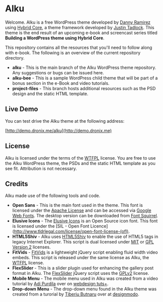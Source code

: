 Alku
====

Welcome. Alku is a free WordPress theme developed by [Danny Ramirez](http://dronix.me) using [Hybrid Core](themehybrid.com/hybrid-core), a theme framework developed by [Justin Tadlock](http://justintadlock.com/). This theme is the end result of an upcoming e-book and screencast series titled **Building a WordPress theme using Hybrid Core**.

This repository contains all the resources that you'll need to follow along with e-book. The following is an overview of the current repository directory.

* **alku** - This is the main branch of the Alku WordPress theme repository. Any suggestions or bugs can be issued here.
* **alku-bee** - This is a sample WordPress child theme that will be part of a bonus section in the e-Book and video tutorials.
* **project-files** - This branch hosts additional resources such as the PSD design and the static HTML template.

Live Demo
--------

You can test drive the Alku theme at the following address:

[http://demo.dronix.me/alku](http://demo.dronix.me)


License
-------

Alku is licensed under the terms of the [WTFPL](http://www.wtfpl.net/) license. You are free to use the Alku WordPress theme, the PSDs and the static HTML template as you see fit. Attribution is not necessary.

Credits
-------

Alku made use of the following tools and code.

* **Open Sans** - This is the main font used in the theme. This font is licensed under the [Apache License](http://www.apache.org/licenses/LICENSE-2.0.html) and can be accessed via [Google Web Fonts](http://www.google.com/webfonts/specimen/Open+Sans). The desktop version can be downloaded from [Font Squirrel](http://www.fontsquirrel.com/fonts/open-sans).
* **Elusive Icons** - The [Elusive Icons](http://aristeides.com/elusive-iconfont/) is an Open Source icon font. This font is licensed under the [SIL - Open Font Licence](http://www.tldrlegal.com/license/open-font-license-(ofl).
* **HTML5Shiv** - Alku uses [HTML5Shiv](http://code.google.com/p/html5shiv/) to enable the use of HTML5 tags in legacy Internet Explorer. This script is dual licensed under [MIT](http://www.opensource.org/licenses/mit-license.php) or [GPL Version 2](http://www.gnu.org/licenses/gpl-2.0.html) licenses.
* **FitVids** - [FitVids](http://fitvidsjs.com) is a lightweight jQuery script enabling fluid width video embeds. This script is released under the same license as Alku, the [WTFPL](http://www.wtfpl.net/) license.
* **FlexSlider** - This is a slider plugin used for enhancing the gallery post format in Alku. The [FlexSlider](https://github.com/woothemes/flexslider) jQuery script uses the [GPLv2](http://www.gnu.org/licenses/gpl-2.0.html) license.
* **Mobile Menu** - The mobile menu used in Alku was created from a video tutorial by [Adi Purdila](http://www.adipurdila.com/) over on [webdesign tuts+](http://webdesign.tutsplus.com/sessions/adaptive-blog-theme-from-photoshop-to-wordpress/).
* **Drop-down Menu** - The drop-down menu found in the Alku theme was created from a turorial by [Tiberiu Butnaru](https://twitter.com/tiberiualex) over at [designmodo](http://designmodo.com/retro-navigation-menu-css3/).